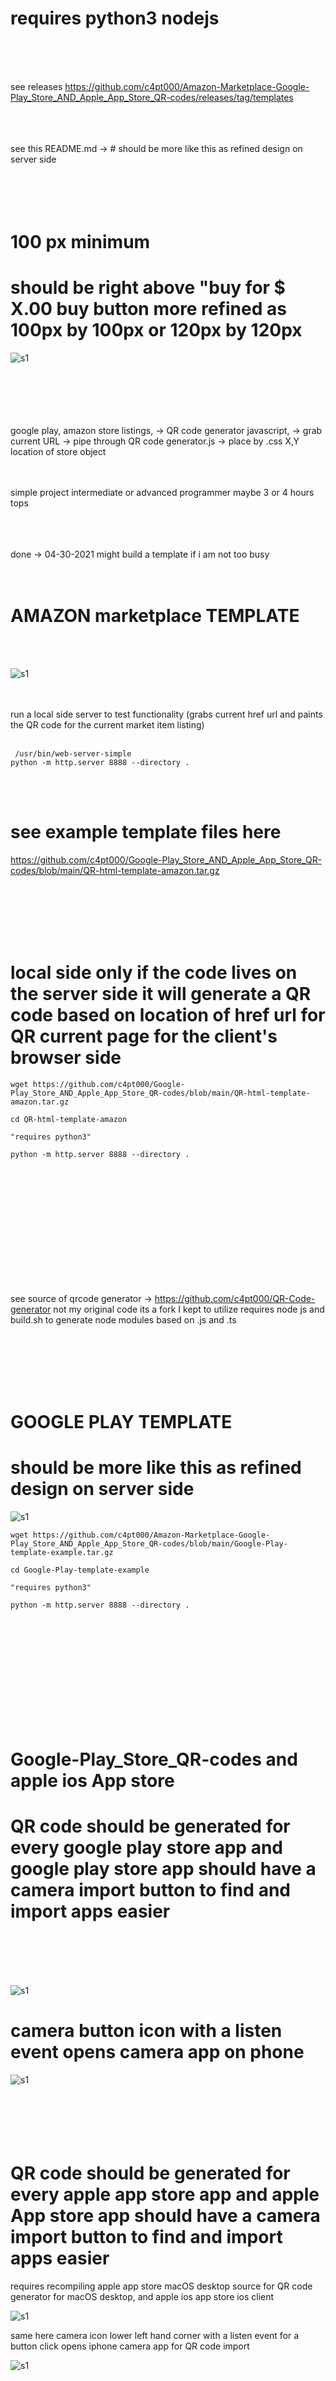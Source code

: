 # requires python3 nodejs
<br>
<br>
<br>

see releases https://github.com/c4pt000/Amazon-Marketplace-Google-Play_Store_AND_Apple_App_Store_QR-codes/releases/tag/templates
<br>
<br>
<br>
<br>

see this README.md 
-> # should be more like this as refined design on server side
<br>
<br>
<br>
<br>
<br>
# 100 px minimum
# should be right above "buy for $ X.00 buy button more refined as 100px by 100px or 120px by 120px

![s1](https://raw.githubusercontent.com/c4pt000/Google-Play_Store_QR-codes/main/QR-app-store-install.png)
<br>
<br>
<br>
<br>
<br>
<br>

google play, amazon store listings, -> QR code generator javascript, -> grab current URL -> pipe through QR code generator.js -> place by .css X,Y location of store object
<br>
<br>
<br>

simple project intermediate or advanced programmer maybe 3 or 4 hours tops
<br>
<br>
<br>
<br>

done -> 04-30-2021 might build a template if i am not too busy
<br>
<br>
<br>

# AMAZON marketplace TEMPLATE
<br>
<br>

![s1](https://raw.githubusercontent.com/c4pt000/Google-Play_Store_AND_Apple_App_Store_QR-codes/main/amazon-marketplace-example.png)
<br>
<br>
<br>

run a local side server to test functionality (grabs current href url and paints the QR code for the current market item listing)
<br>
<br>

```
 /usr/bin/web-server-simple 
python -m http.server 8888 --directory .
```

<br>
<br>

# see example template files here
https://github.com/c4pt000/Google-Play_Store_AND_Apple_App_Store_QR-codes/blob/main/QR-html-template-amazon.tar.gz

<br>
<br>
<br>
<br>
<br>

# local side only if the code lives on the server side it will generate a QR code based on location of href url for QR current page for the client's browser side
```
wget https://github.com/c4pt000/Google-Play_Store_AND_Apple_App_Store_QR-codes/blob/main/QR-html-template-amazon.tar.gz

cd QR-html-template-amazon

"requires python3"

python -m http.server 8888 --directory .
```
<br>
<br>
<br>
<br>
<br>
<br>
<br>
<br>
<br>
<br>
<br>



see source of qrcode generator -> https://github.com/c4pt000/QR-Code-generator not my original code its a fork I kept to utilize
requires node js and build.sh to generate node modules based on .js and .ts



<br>
<br>
<br>
<br>
<br>


# GOOGLE PLAY TEMPLATE

# should be more like this as refined design on server side

![s1](https://raw.githubusercontent.com/c4pt000/Amazon-Marketplace-Google-Play_Store_AND_Apple_App_Store_QR-codes/main/Google-Play-Store-QR-code-open-template.png)

```
wget https://github.com/c4pt000/Amazon-Marketplace-Google-Play_Store_AND_Apple_App_Store_QR-codes/blob/main/Google-Play-template-example.tar.gz

cd Google-Play-template-example

"requires python3"

python -m http.server 8888 --directory .

```
<br>
<br>
<br>
<br>
<br>
<br>
<br>
<br>
<br>
<br>

# Google-Play_Store_QR-codes and apple ios App store
# QR code should be generated for every google play store app and google play store app should have a camera import button to find and import apps easier
<br>
<br>
<br>
<br>


![s1](https://raw.githubusercontent.com/c4pt000/Google-Play_Store_QR-codes/main/QR-app-store-install.png)

# camera button icon with a listen event opens camera app on phone

![s1](https://raw.githubusercontent.com/c4pt000/Google-Play_Store_QR-codes/main/camera-import-link-button-listen-to-camera-app.png)
<br>
<br>
<br>
<br>
<br>
<br>

#  QR code should be generated for every apple app store app and apple App store app should have a camera import button to find and import apps easier

requires recompiling apple app store macOS desktop source for QR code generator for macOS desktop, and apple ios app store ios client

![s1](https://raw.githubusercontent.com/c4pt000/Google-Play_Store_QR-codes/main/binance-example.png)

same here camera icon lower left hand corner with a listen event for a button click opens iphone camera app for QR code import

![s1](https://github.com/c4pt000/Google-Play_Store_QR-codes/blob/main/apple-app-store-QR-camera-import-crudge.png)
